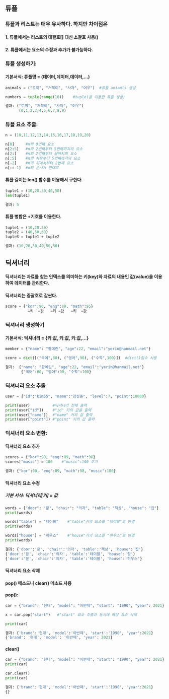 ## 튜플

### 튜플과 리스트는 매우 유사하다. 하지만 차이점은

#### 1. 튜플에서는 리스트의 대괄호[] 대신 소괄호 사용()

#### 2. 튜플에서는 요소의 수정과 추가가 불가능하다.

### 튜플 생성하기:

#### 기본서식: 튜플명 = (데이터,데이터,데이터,...)

```python
animals = ("토끼", "거북이", "사자", "여우")  #튜플 aniamls 생성

numbers = tuple(range(10))    #tuple(을 이용한 튜플 생성)

결과: ("토끼", "거북이", "사자", "여우")
      (0,1,2,3,4,5,6,7,8,9)
```

### 튜플 요소 추출:

```python
n = (10,11,12,13,14,15,16,17,18,19,20)

n[0]     #n의 0번째 요소
n[2:5]   #n의 2번째부터 5번째까지의 요소
n[2:]    #n의 2번째부터 끝까지의 요소
n[:5]    #n의 처음부터 5번째까지의 요소
n[-2]    #n의 뒤에서부터 2번째 요소
n[::-1]  #n의 순서가 반대로
```

#### 튜플 길이는 len() 함수를 이용해서 구한다.

```python
tuple1 = (10,20,30,40,50)
len(tuple1)

결과: 5
```

#### 튜플 병합은 +기호를 이용한다.

```python
tuple1 = (10,20,30)
tuple2 = (40,50,60)
tuple3 = tuple1 + tuple2

결과: (10,20,30,40,50,60)
```

## 딕셔너리

#### 딕셔너리는 자료를 찾는 인덱스를 의미하는 키(key)와 자료의 내용인 값(value)을 이용하여 데이터를 관리한다.

#### 딕셔너리는 중괄호로 감싼다.

```python
score = {"kor":90, "eng":89, "math":95}
          =키  =값   =키 =값   =키  =값
```

### 딕셔너리 생성하기

#### 기본서식: 딕셔너리 = {키:값, 키:값, 키:값,...}

```python
member = {"name": "황예린", "age":22, "email":"yerin@hanmail.net"}

score = dict([("국어",80), ("영어",90), ("수학",100)])  #dict()함수 사용

결과:  {"name": "황예린", "age":22, "email":"yerin@hanmail.net"}
       {"국어":80, "영어":90, "수학":100}
```

### 딕셔너리 요소 추출

```python
user = {"id":"kim55", "name":"강성준", "level":7, "point":10000}

print(user)          #딕셔너리 전체 출력
print(user["id"])    #"id" 키의 값을 출력
print(user["name"])  #"name" 키의 값 출력
print(user["point"]) #"point" 키의 값 출력
```

### 딕셔너리 요소 변환:

#### 딕셔너리 요소 추가

```python
scores = {"kor":90, "eng":89, "math":98}
scores["music"] = 100    #"music":100 추가

결과: {"kor":90, "eng":89, "math":98, "music":100}
```

#### 딕셔너리 요소 수정

##### 기본 서식: 딕셔너리[키] = 값

```python
words = {"door": "문", "chair": "의자", "table": "책상", "house": "집"}
print(words)

words["table"] = "테이블"    #"table"키의 요소를 "테이블"로 변경
print(words)

words["house"] = "히우스"    #"house"키의 요소를 "하우스"로 변경
print(words)

결과: {'door':'문', 'chair':'의자', 'table':'책상', 'house':'집'}
{'door':'문', 'chair':'의자', 'table':'테이블', 'house':'집'}
{'door':'문', 'chair':'의자', 'table':'테이블', 'house':'히우스'}
```

#### 딕셔너리 요소 삭제

#### pop() 메소드나 clear() 메소드 사용

#### pop():

```python
car = {"brand": "현대", "model": "아반떼", "start": "1990", "year": 2021}

x = car.pop("start")   #"start" 요소 추출과 동시에 해당 요소 삭제

print(car)

결과: {'brand':'현대', 'model':'아반떼', 'start':'1990', 'year':2021}
{'brand': '현대', 'model': '아반떼', 'year': 2021}
```

#### clear()

```python
car = {"brand": "현대", "model": "아반떼", "start": "1990", "year": 2021}
print(car)

car.clear()
print(car)

결과: {'brand':'현대', 'model':'아반떼', 'start':'1990', 'year':2021}
{}
```
